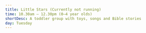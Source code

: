 ```yaml
---
title: Little Stars (Currently not running)
time: 10.30am – 12.30pm (0–4 year olds)
shortDesc: A toddler group with toys, songs and Bible stories
day: Tuesday
---
```

